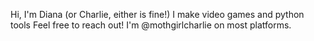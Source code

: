 Hi, I'm Diana (or Charlie, either is fine!)
I make video games and python tools
Feel free to reach out! I'm @mothgirlcharlie on most platforms.
